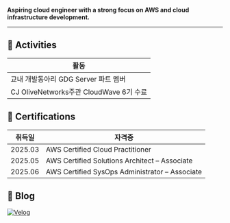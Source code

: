 **Aspiring cloud engineer with a strong focus on AWS and cloud infrastructure development.**

---
## 📌 Activities

| 활동 |
|------|
| 교내 개발동아리 GDG Server 파트 멤버 |
| CJ OliveNetworks주관 CloudWave 6기 수료 |

## 🏅 Certifications

| 취득일 | 자격증 |
|--------|--------|
| 2025.03 | AWS Certified Cloud Practitioner |
| 2025.05 | AWS Certified Solutions Architect – Associate |
| 2025.06 | AWS Certified SysOps Administrator – Associate |

## 📝 Blog

[![Velog](https://img.shields.io/badge/Velog-20C997?style=for-the-badge&logo=velog&logoColor=white)](https://velog.io/@whdbtjd/posts)
